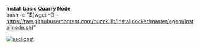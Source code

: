 **Install basic Quarry Node**  
bash -c "$(wget -O - https://raw.githubusercontent.com/buzzkillb/installdocker/master/egem/installnode.sh)"  

[![asciicast](https://asciinema.org/a/DmLAytay7FoMhE31oyAytXsQp.svg)](https://asciinema.org/a/DmLAytay7FoMhE31oyAytXsQp)
